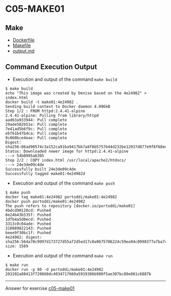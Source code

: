 # C05-MAKE01

## Make

- [Dockerfile](Dockerfile)
- [Makefile](Makefile)
- [output.md](output.md)

## Command Execution Output

- Execution and output of the command `make build`

```
$ make build
echo "This image was created by Denise based on the 4e24982" > index.html
docker build -t make01:4e24982 .
Sending build context to Docker daemon 4.096kB
Step 1/2 : FROM httpd:2.4.41-alpine
2.4.41-alpine: Pulling from library/httpd
aad63a933944: Pull complete
29ade582b51e: Pull complete
7e41ad5b6f9c: Pull complete
ebf61b47b4ca: Pull complete
9c060bce4eae: Pull complete
Digest: sha256:06ad90574c3a152ca91ba9417bb7a8f8b5757b44d232be12037d877e9f8f68ed
Status: Downloaded newer image for httpd:2.4.41-alpine
---> 54b0995a6305
Step 2/2 : COPY index.html /usr/local/apache2/htdocs/
---> 24e3de09c4de
Successfully built 24e3de09c4de
Successfully tagged make01:4e24982d

```

- Execution and output of the command `make push`

```
$ make push
docker tag make01:4e24982 portoddi/make01:4e24982
docker push portoddi/make01:4e24982
The push refers to repository [docker.io/portoddi/make01]
4bdcd90120cd: Pushed
8e24b43b535f: Pushed
1dfb4a5d0ecd: Pushed
3313c0c04ade: Pushed
310889822143: Pushed
beee9f30bc1f: Pushed
4e24982: digest: sha256:564a70c9997d173727d55a72d5ed17c0a9675706224c59ea94c0998377a7ba7c size: 1569
```

- Execution and output of the command `make run`

```
$ make run
docker run -p 80 -d portoddi/make01:4e24982
203202a88413f720660dc4034717660a5919386b980f5ae307bc88e061c6887b
```

<!-- Don't change anything below this point-->
<!-- Before commiting, remove both commented lines-->

---

Answer for exercise [c05-make01](https://github.com/devopsacademyau/academy/blob/c41e824fb2a2c55e3a30b2371a87e3a7551b6741/classes/05class/exercises/c05-make01/README.md)
